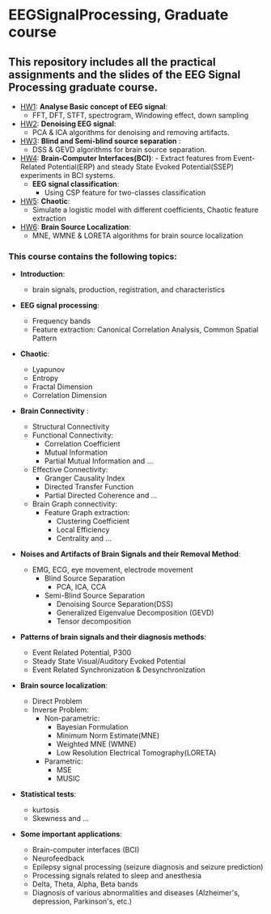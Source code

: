 # EEGSignalProcessing, Graduate course
## This repository includes all the practical assignments and the slides of the EEG Signal Processing graduate course.


- [HW1](https://github.com/arhp78/EEGSignalProcessing/tree/main/HW1_prac): **Analyse Basic concept of EEG signal**:
    - FFT, DFT, STFT, spectrogram, Windowing effect, down sampling
- [HW2]([https://github.com/arhp78/EEGSignalProcessing/tree/main/HW2_Prac]): **Denoising EEG signal**:
    - PCA & ICA algorithms for denoising and removing artifacts.
- [HW3](https://github.com/arhp78/EEGSignalProcessing/tree/main/HW3_Prac): **Blind and Semi-blind source separation** :
    - DSS & GEVD algorithms for brain source separation. 
- [HW4](https://github.com/arhp78/EEGSignalProcessing/tree/main/HW4_Prac): **Brain-Computer Interfaces(BCI)**:
      -  Extract features from Event-Related Potential(ERP) and steady State Evoked Potential(SSEP) experiments in BCI systems.
    - **EEG signal classification**:
      -  Using CSP feature for two-classes classification
- [HW5](https://github.com/arhp78/EEGSignalProcessing/tree/main/HW5_Prac): **Chaotic**:
    - Simulate a logistic model with different coefficients, Chaotic feature extraction
- [HW6](https://github.com/arhp78/EEGSignalProcessing/tree/main/HW6_Prac): **Brain Source Localization**:
    - MNE, WMNE & LORETA algorithms for brain source localization

### This course contains the following topics:

- **Introduction**:
  - brain signals, production, registration, and characteristics
- **EEG signal processing**:
  - Frequency bands
  - Feature extraction: Canonical Correlation Analysis, Common Spatial Pattern
- **Chaotic**:
  - Lyapunov
  - Entropy
  - Fractal Dimension
  - Correlation Dimension
- **Brain Connectivity** :
    - Structural Connectivity
    - Functional Connectivity:
       - Correlation Coefficient
       - Mutual Information
       - Partial Mutual Information and …
    - Effective Connectivity:
        - Granger Causality Index
        - Directed Transfer Function
        - Partial Directed Coherence and …
    -  Brain Graph connectivity:
        - Feature Graph extraction:
            - Clustering Coefficient
            - Local Efficiency
            - Centrality and …

- **Noises and Artifacts of Brain Signals and their Removal Method**:
  - EMG, ECG, eye movement, electrode movement
    - Blind Source Separation 
      - PCA, ICA, CCA 
    - Semi-Blind Source Separation 
      - Denoising Source Separation(DSS)
      - Generalized Eigenvalue Decomposition (GEVD)
      - Tensor decomposition 
- **Patterns of brain signals and their diagnosis methods**:
    - Event Related Potential, P300
    - Steady State Visual/Auditory Evoked Potential
    - Event Related Synchronization & Desynchronization
- **Brain source localization**:
    - Direct Problem
    - Inverse Problem:
        - Non-parametric:
            - Bayesian Formulation
            - Minimum Norm Estimate(MNE)
            - Weighted MNE (WMNE)
            - Low Resolution Electrical Tomography(LORETA)
        - Parametric:
            - MSE
            - MUSIC
- **Statistical tests**:
    - kurtosis
    - Skewness and …
- **Some important applications**:
    - Brain-computer interfaces (BCI)
    - Neurofeedback
    - Epilepsy signal processing (seizure diagnosis and seizure prediction)
    - Processing signals related to sleep and anesthesia
    - Delta, Theta, Alpha, Beta bands
    - Diagnosis of various abnormalities and diseases (Alzheimer's, depression, Parkinson's, etc.)












